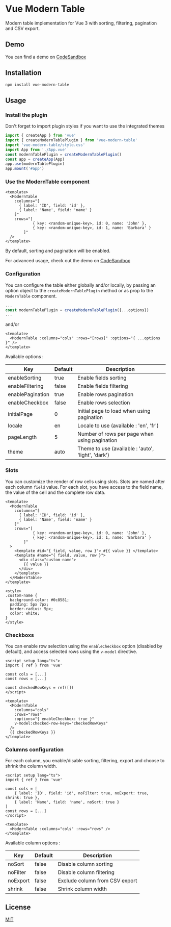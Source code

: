 # Vue Modern Table

Modern table implementation for Vue 3 with sorting, filtering, pagination and CSV export.

## Demo

You can find a demo on [CodeSandbox](https://codesandbox.io/p/sandbox/sleepy-maxwell-kduo36)

## Installation

```sh
npm install vue-modern-table
```

## Usage

### Install the plugin

Don't forget to import plugin styles if you want to use the integrated themes

```js
import { createApp } from 'vue'
import { createModernTablePlugin } from 'vue-modern-table'
import 'vue-modern-table/style.css'
import App from './App.vue'
const modernTablePlugin = createModernTablePlugin()
const app = createApp(App)
app.use(modernTablePlugin)
app.mount('#app')
```

### Use the ModernTable component

```vue
<template>
  <ModernTable
    :columns="[
      { label: 'ID', field: 'id' },
      { label: 'Name', field: 'name' }
    ]"
    :rows="[
            { key: <random-unique-key>, id: 0, name: 'John' },
            { key: <random-unique-key>, id: 1, name: 'Barbara' }
        ]"
  />
</template>
```

By default, sorting and pagination will be enabled.

For advanced usage, check out the demo on [CodeSandbox](https://codesandbox.io/p/sandbox/sleepy-maxwell-kduo36)

### Configuration

You can configure the table either globally and/or locally, by passing an option object to the `createModernTablePlugin` method or as prop to the `ModernTable` component.

```js
...
const modernTablePlugin = createModernTablePlugin({...options})
...
```

and/or

```vue
<template>
  <ModernTable :columns="cols" :rows="[rows]" :options="{ ...options }" />
</template>
```

Available options :

| Key              | Default | Description                                        |
| ---------------- | ------- | -------------------------------------------------- |
| enableSorting    | true    | Enable fields sorting                              |
| enableFiltering  | false   | Enable fields filtering                            |
| enablePagination | true    | Enable rows pagination                             |
| enableCheckbox   | false   | Enable rows selection                              |
| initialPage      | 0       | Initial page to load when using pagination         |
| locale           | en      | Locale to use (available : 'en', 'fr')             |
| pageLength       | 5       | Number of rows per page when using pagination      |
| theme            | auto    | Theme to use (available : 'auto', 'light', 'dark') |

### Slots

You can customize the render of row cells using slots. Slots are named after each column `field` value. For each slot, you have access to the field name, the value of the cell and the complete row data.

```vue
<template>
  <ModernTable
    :columns="[
      { label: 'ID', field: 'id' },
      { label: 'Name', field: 'name' }
    ]"
    :rows="[
            { key: <random-unique-key>, id: 0, name: 'John' },
            { key: <random-unique-key>, id: 1, name: 'Barbara' }
        ]"
  >
    <template #id="{ field, value, row }"> #{{ value }} </template>
    <template #name="{ field, value, row }">
      <div class="custom-name">
        {{ value }}
      </div>
    </template>
  </ModernTable>
</template>

<style>
.custom-name {
  background-color: #0c8581;
  padding: 5px 7px;
  border-radius: 5px;
  color: white;
}
</style>
```

### Checkboxs

You can enable row selection using the `enableCheckbox` option (disabled by default), and access selected rows using the `v-model` directive.

```vue
<script setup lang="ts">
import { ref } from 'vue'

const cols = [...]
const rows = [...]

const checkedRowKeys = ref([])
</script>

<template>
  <ModernTable
    :columns="cols"
    :rows="rows"
    :options="{ enableCheckbox: true }"
    v-model:checked-row-keys="checkedRowKeys"
  />
  {{ checkedRowKeys }}
</template>
```

### Columns configuration

For each column, you enable/disable sorting, filtering, export and choose to shrink the column width.

```vue
<script setup lang="ts">
import { ref } from 'vue'

const cols = [
    { label: 'ID', field: 'id', noFilter: true, noExport: true, shrink: true },
    { label: 'Name', field: 'name', noSort: true }
]
const rows = [...]
</script>

<template>
  <ModernTable :columns="cols" :rows="rows" />
</template>
```

Available column options :

| Key      | Default | Description                    |
| -------- | ------- | ------------------------------ |
| noSort   | false   | Disable column sorting         |
| noFilter | false   | Disable column filtering       |
| noExport | false   | Exclude column from CSV export |
| shrink   | false   | Shrink column width            |

## License

[MIT](http://opensource.org/licenses/MIT)
